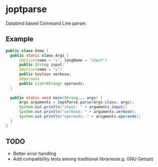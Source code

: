 
# joptparse
Databind based Command Line parser.

## Example

```java
public class Demo {
  public static class Args {
      @Option(name = "i", longName = "input")
      public String input;
      @Option(name = "v")
      public boolean verbose;
      @Operands
      public List<String> operands;
  }
  
  public static void main(String... args) {
      Args arguments = JoptParse.parse(Args.class, args);
      System.out.println("input: " + arguments.input);
      System.out.println("verbose: " + arguments.verbose);
      System.out.println("operands: " + arugments.operands);
  }
}
```

## TODO
- Better error handling
- Add compatibility tests among traditional libraries(e.g. GNU Getopt)  
